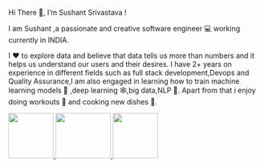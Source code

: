 Hi There 👋, I’m Sushant Srivastava !

I am Sushant ,a passionate and creative software engineer 💻 working currently in INDIA.

I ❤️ to explore data and believe that data tells us more than numbers and it helps us understand our users and their desires.
I have 2+ years on experience in different fields such as full stack development,Devops and Quality Assurance,I am also engaged 
in learning how to train machine learning models 🤖 ,deep learning 🕸️,big data,NLP 🧠.
Apart from that i enjoy doing workouts 🏅 and cooking new dishes 🍛.


<p float="left">
  <a href="https://python.org/" target="_blank" >
    <img src="https://media1.giphy.com/media/KAq5w47R9rmTuvWOWa/giphy.gif"  height="90" />
  </a>
  <a href="https://www.w3schools.com/sql/" target="_blank" >
    <img src="https://media.giphy.com/media/vISmwpBJUNYzukTnVx/giphy.gif"  height="90" width="110" />
  </a>
  <a href="https://reactjs.org/" target="_blank" >
    <img src="https://cdn.hashnode.com/res/hashnode/image/upload/v1614961290202/nWwYCFQEU.gif"  height="90" />
  </a>
 </p>


